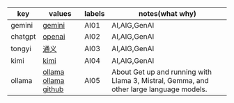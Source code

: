 

|key|values|labels|notes(what why)|
|---|---|---|---|
|gemini|[gemini](https://gemini.google.com/app)|AI01|AI,AIG,GenAI|
|chatgpt|[openai](https://chat.openai.com/)|AI02|AI,AIG,GenAI|
|tongyi|[通义](https://tongyi.aliyun.com/)|AI03|AI,AIG,GenAI|
|kimi|[kimi](https://kimi.moonshot.cn/)|AI04|AI,AIG,GenAI|
|ollama|[ollama](https://ollama.com/) [ollama github](https://github.com/ollama/ollama)|AI05|About Get up and running with Llama 3, Mistral, Gemma, and other large language models.|
